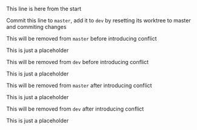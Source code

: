 This line is here from the start

Commit this line to `master`, add it to `dev` by resetting its worktree to master and commiting changes

This will be removed from `master` before introducing conflict

This is just a placeholder

This will be removed from `dev` before introducing conflict

This is just a placeholder

This will be removed from `master` after introducing conflict

This is just a placeholder

This will be removed from `dev` after introducing conflict

This is just a placeholder
